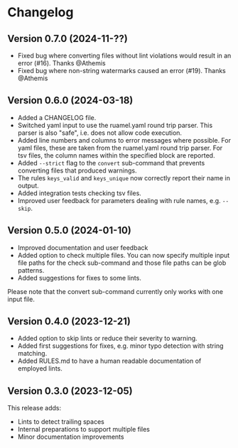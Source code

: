 # Changelog

## Version 0.7.0 (2024-11-??)

- Fixed bug where converting files without lint violations would result in an error (#16). Thanks @Athemis
- Fixed bug where non-string watermarks caused an error (#19). Thanks @Athemis


## Version 0.6.0 (2024-03-18)

- Added a CHANGELOG file.
- Switched yaml input to use the ruamel.yaml round trip parser.
  This parser is also "safe", i.e. does not allow code execution. 
- Added line numbers and columns to error messages where possible.
  For yaml files, these are taken from the ruamel.yaml round trip parser.
  For tsv files, the column names within the specified block are reported.
- Added `--strict` flag to the `convert` sub-command that prevents converting files that produced warnings.
- The rules `keys_valid` and `keys_unique` now correctly report their name in output.
- Added integration tests checking tsv files.
- Improved user feedback for parameters dealing with rule names, e.g. `--skip`.


## Version 0.5.0 (2024-01-10)

- Improved documentation and user feedback
- Added option to check multiple files. You can now specify multiple input file paths for the check sub-command and those file paths can be glob patterns.
- Added suggestions for fixes to some lints.

Please note that the convert sub-command currently only works with one input file.


## Version 0.4.0 (2023-12-21)

- Added option to skip lints or reduce their severity to warning.
- Added first suggestions for fixes, e.g. minor typo detection with string matching.
- Added RULES.md to have a human readable documentation of employed lints.


## Version 0.3.0 (2023-12-05)

This release adds:

- Lints to detect trailing spaces
- Internal preparations to support multiple files
- Minor documentation improvements
